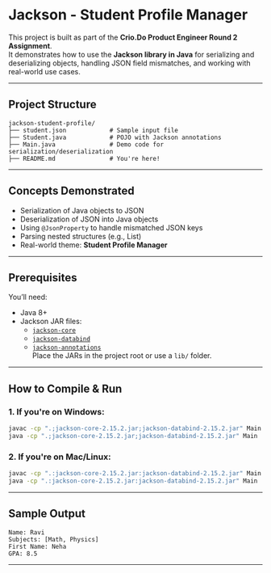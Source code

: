 # Jackson - Student Profile Manager

This project is built as part of the **Crio.Do Product Engineer Round 2 Assignment**.  
It demonstrates how to use the **Jackson library in Java** for serializing and deserializing objects, handling JSON field mismatches, and working with real-world use cases.

---

## Project Structure

```
jackson-student-profile/
├── student.json            # Sample input file
├── Student.java            # POJO with Jackson annotations
├── Main.java               # Demo code for serialization/deserialization
├── README.md               # You're here!
```

---

## Concepts Demonstrated

- Serialization of Java objects to JSON
- Deserialization of JSON into Java objects
- Using `@JsonProperty` to handle mismatched JSON keys
- Parsing nested structures (e.g., List<String>)
- Real-world theme: **Student Profile Manager**

---

##  Prerequisites

You’ll need:
- Java 8+
- Jackson JAR files:
  - [`jackson-core`](https://repo1.maven.org/maven2/com/fasterxml/jackson/core/jackson-core/2.15.2/jackson-core-2.15.2.jar)
  - [`jackson-databind`](https://repo1.maven.org/maven2/com/fasterxml/jackson/core/jackson-databind/2.15.2/jackson-databind-2.15.2.jar)
  - [`jackson-annotations`](https://repo1.maven.org/maven2/com/fasterxml/jackson/core/jackson-annotations/2.15.2/jackson-annotations-2.15.2.jar)                                                                
Place the JARs in the project root or use a `lib/` folder.

---

## How to Compile & Run

### 1. If you're on Windows:
```bash
javac -cp ".;jackson-core-2.15.2.jar;jackson-databind-2.15.2.jar" Main.java
java -cp ".;jackson-core-2.15.2.jar;jackson-databind-2.15.2.jar" Main
```

### 2. If you're on Mac/Linux:
```bash
javac -cp ".:jackson-core-2.15.2.jar:jackson-databind-2.15.2.jar" Main.java
java -cp ".:jackson-core-2.15.2.jar:jackson-databind-2.15.2.jar" Main
```

---

## Sample Output

```
Name: Ravi  
Subjects: [Math, Physics]  
First Name: Neha  
GPA: 8.5
```

---

